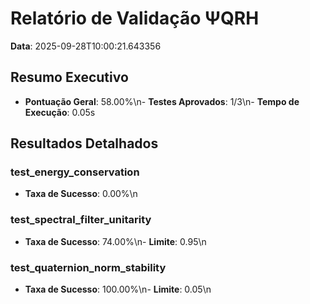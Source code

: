 # Relatório de Validação ΨQRH

**Data**: 2025-09-28T10:00:21.643356

## Resumo Executivo

- **Pontuação Geral**: 58.00%\n- **Testes Aprovados**: 1/3\n- **Tempo de Execução**: 0.05s

## Resultados Detalhados

### test_energy_conservation

- **Taxa de Sucesso**: 0.00%\n
### test_spectral_filter_unitarity

- **Taxa de Sucesso**: 74.00%\n- **Limite**: 0.95\n
### test_quaternion_norm_stability

- **Taxa de Sucesso**: 100.00%\n- **Limite**: 0.05\n
